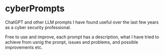 # cyberPrompts

ChatGPT and other LLM prompts I have found useful over the last few years as a cyber security professional.

Free to use and improve, each prompt has a description, what I have tried to achieve from usnig the pronpt, issues and problems, and possible improvements etc.
